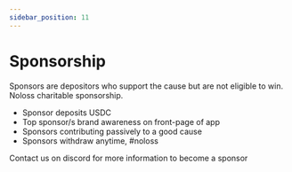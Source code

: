 ```yaml
---
sidebar_position: 11
---
```



# Sponsorship

Sponsors are depositors who support the cause but are not eligible to win.  Noloss charitable sponsorship.  

- Sponsor deposits USDC
- Top sponsor/s brand awareness on front-page of app
- Sponsors contributing passively to a good cause
- Sponsors withdraw anytime, #noloss

Contact us on discord for more information to become a sponsor


